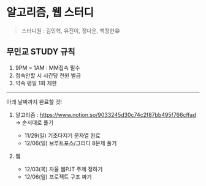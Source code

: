 # 알고리즘, 웹 스터디

> 스터디원 : 김민혁, 유진이, 정다운, 백정현😁

## 무민교 STUDY 규칙

1. 9PM ~ 1AM : MM접속 필수
2. 접속안할 시 시간당 천원 벌금
3. 약속 평일 1회 제한

---
아래 날짜까지 완료할 것!  

1. 알고리즘 : https://www.notion.so/9033245d30c74c2f87bb495f766cffad
   -> 순서대로 풀기  
   * 11/29(일) 기초다지기 문자열 완료
   * 12/06(일) 브루트포스/그리디 8문제 풀기
   
2. 웹  
   * 12/03(목) 자율 웹PJT 주제 정하기  
   * 12/06(일) 프로젝트 구조 짜기

